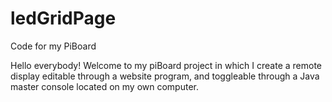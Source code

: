 # ledGridPage
Code for my PiBoard

Hello everybody! Welcome to my piBoard project in which I create a remote display editable through a website program, and toggleable through a Java master console located on my own computer.
